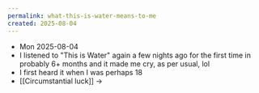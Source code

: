```yaml
---
permalink: what-this-is-water-means-to-me
created: 2025-08-04
---
```

- Mon 2025-08-04
- I listened to "This is Water" again a few nights ago for the first time in probably 6+ months and it made me cry, as per usual, lol
- I first heard it when I was perhaps 18
- [[Circumstantial luck]] → 